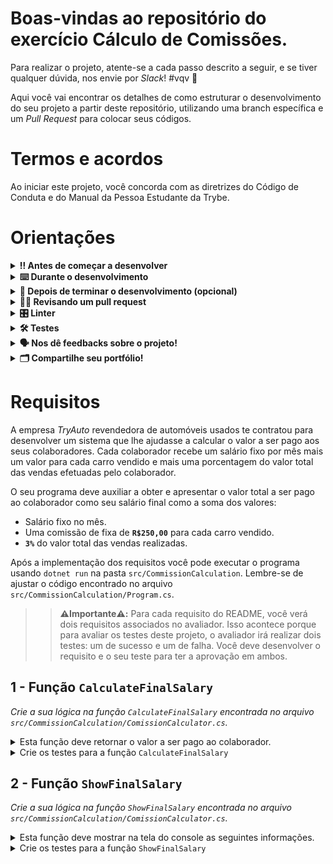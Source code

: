 # Boas-vindas ao repositório do exercício Cálculo de Comissões.

Para realizar o projeto, atente-se a cada passo descrito a seguir, e se tiver qualquer dúvida, nos envie por _Slack_! #vqv 🚀

Aqui você vai encontrar os detalhes de como estruturar o desenvolvimento do seu projeto a partir deste repositório, utilizando uma branch específica e um _Pull Request_ para colocar seus códigos.

# Termos e acordos

Ao iniciar este projeto, você concorda com as diretrizes do Código de Conduta e do Manual da Pessoa Estudante da Trybe.

# Orientações

<details>
  <summary><strong>‼️ Antes de começar a desenvolver</strong></summary><br />

  1. Clone o repositório

  - Use o comando: `git clone git@github.com:tryber/acc-csharp-0x-exercises-calculation-of-commission.git`.
  - Entre na pasta do repositório que você acabou de clonar:
    - `cd acc-csharp-0x-exercises-calculation-of-commission`

  2. Instale as dependências

  - `dotnet restore`.

  1. Crie uma branch a partir da branch `master`

  - Verifique que você está na branch `master`
    - Exemplo: `git branch`
  - Se não estiver, mude para a branch `master`
    - Exemplo: `git checkout master`
  - Agora crie uma branch à qual você vai submeter os `commits` do seu projeto
    - Você deve criar uma branch no seguinte formato: `nome-de-usuario-nome-do-projeto`
    - Exemplo: `git checkout -b joaozinho-acc-csharp-0x-exercises-calculation-of-commission`

  4. Adicione as mudanças ao _stage_ do Git e faça um `commit`

  - Verifique que as mudanças ainda não estão no _stage_
    - Exemplo: `git status` (deve aparecer listada a pasta _joaozinho_ em vermelho)
  - Adicione o novo arquivo ao _stage_ do Git
    - Exemplo:
      - `git add .` (adicionando todas as mudanças - _que estavam em vermelho_ - ao stage do Git)
      - `git status` (deve aparecer listado o arquivo _joaozinho/README.md_ em verde)
  - Faça o `commit` inicial
    - Exemplo:
      - `git commit -m 'iniciando o projeto x'` (fazendo o primeiro commit)
      - `git status` (deve aparecer uma mensagem tipo _nothing to commit_ )

  5. Adicione a sua branch com o novo `commit` ao repositório remoto

  - Usando o exemplo anterior: `git push -u origin joaozinho-acc-csharp-0x-exercises-calculation-of-commission`

  6. Crie um novo `Pull Request` _(PR)_

  - Vá até a página de _Pull Requests_ do [repositório no GitHub](https://github.com/tryber/acc-csharp-0x-exercises-calculation-of-commission/pulls)
  - Clique no botão verde _"New pull request"_
  - Clique na caixa de seleção _"Compare"_ e escolha a sua branch **com atenção**
  - Coloque um título para a sua _Pull Request_
    - Exemplo: _"Cria tela de busca"_
  - Clique no botão verde _"Create pull request"_
  - Adicione uma descrição para o _Pull Request_ e clique no botão verde _"Create pull request"_
  - **Não se preocupe em preencher mais nada por enquanto!**
  - Volte até a [página de _Pull Requests_ do repositório](https://github.com/tryber/sd-0x-project-talker-manager/pulls) e confira que o seu _Pull Request_ está criado

</details>

<details>
  <summary><strong>⌨️ Durante o desenvolvimento</strong></summary><br/>

  - Faça `commits` das alterações que você fizer no código regularmente

  - Lembre-se de sempre após um (ou alguns) `commits` atualizar o repositório remoto

  - Os comandos que você utilizará com mais frequência são:
    1. `git status` _(para verificar o que está em vermelho - fora do stage - e o que está em verde - no stage)_
    2. `git add` _(para adicionar arquivos ao stage do Git)_
    3. `git commit` _(para criar um commit com os arquivos que estão no stage do Git)_
    4. `git push -u origin nome-da-branch` _(para enviar o commit para o repositório remoto na primeira vez que fizer o `push` de uma nova branch)_
    5. `git push` _(para enviar o commit para o repositório remoto após o passo anterior)_

</details>

<details>
  <summary><strong>🤝 Depois de terminar o desenvolvimento (opcional)</strong></summary><br/>

  Para sinalizar que o seu projeto está pronto para o _"Code Review"_, faça o seguinte:

  - Vá até a página **DO SEU** _Pull Request_, adicione a label de _"code-review"_ e marque seus colegas:

    - No menu à direita, clique no _link_ **"Labels"** e escolha a _label_ **code-review**;

    - No menu à direita, clique no _link_ **"Assignees"** e escolha **o seu usuário**;

    - No menu à direita, clique no _link_ **"Reviewers"** e digite `students`, selecione o time `tryber/students-sd-0x`.

  Caso tenha alguma dúvida, [aqui tem um video explicativo](https://vimeo.com/362189205).

</details>

<details>
  <summary><strong>🕵🏿 Revisando um pull request</strong></summary><br />

  Use o conteúdo sobre [Code Review](https://course.betrybe.com/real-life-engineer/code-review/) para te ajudar a revisar os _Pull Requests_.

</details>

<details>
  <summary><strong>🎛 Linter</strong></summary><br />

  Usaremos o [NetAnalyzer](https://docs.microsoft.com/pt-br/dotnet/fundamentals/code-analysis/overview) para fazer a análise estática do seu código.

  Este projeto já vem com as dependências relacionadas ao _linter_ configuradas no arquivo `main.yml`.

  O analisador já é instalado pelo plugin da `Microsoft C#` no `VSCode`. Para isso, basta fazer o download do [plugin](https://marketplace.visualstudio.com/items?itemName=ms-dotnettools.csharp) e instalá-lo.
</details>

<details>
  <summary><strong>🛠 Testes</strong></summary><br />

  O .NET já possui sua própria plataforma de testes.

  Este projeto já vem configurado e com suas dependências

  ### Executando todos os testes

  Para executar os testes com o .NET execute o comando dentro do diretório do seu projeto `src/<project>` ou de seus testes `src/<project>.Test`!

  ```
  dotnet test
  ```

  ### Executando um teste específico

  Para executar um teste expecífico basta executar o comando `dotnet test --filter Name~TestMethod1`.

  :warning: **Importante:** o comando irá executar testes cujo nome contém `TestMethod1`.

  :warning: **O avaliador automático não necessariamente avalia seu projeto na ordem em que os requisitos aparecem no readme. Isso acontece para deixar o processo de avaliação mais rápido. Então, não se assuste se isso acontecer, ok?**

  ### Outras opções para testes
  - Algumas opções que podem lhe ajudar são:
    -  `-?|-h|--help`: exibem a descrição completa de como utilizar o comando.
    -  `-t|--list-tests`: lista todos os testes ao invés de executá-los.
    -  `-v|--verbosity <LEVEL>`: define o nível de detalhe na resposta dos testes.
      - `q | quiet`
      - `m | minimal`
      - `n | normal`
      - `d | detailed`
      - `diag | diagnostic`
      - Exemplo de uso:
         ```
           dotnet test -v diag
         ```
         ou
         ```
           dotnet test --verbosity=diagnostic
         ```
</details>

<details>
  <summary><strong>🗣 Nos dê feedbacks sobre o projeto!</strong></summary><br />

Ao finalizar e submeter o projeto, não se esqueça de avaliar sua experiência preenchendo o formulário.
**Leva menos de 3 minutos!**

[FORMULÁRIO DE AVALIAÇÃO DE PROJETO](https://be-trybe.typeform.com/to/PsefzL2e)

</details>

<details>
  <summary><strong>🗂 Compartilhe seu portfólio!</strong></summary><br />

  Você sabia que o LinkedIn é a principal rede social profissional e compartilhar o seu aprendizado lá é muito importante para quem deseja construir uma carreira de sucesso? Compartilhe esse projeto no seu LinkedIn, marque o perfil da Trybe (@trybe) e mostre para a sua rede toda a sua evolução.

</details>

# Requisitos
A empresa _TryAuto_ revendedora de automóveis usados te contratou para desenvolver um sistema que lhe ajudasse a calcular o valor a ser pago aos seus colaboradores. Cada colaborador recebe um salário fixo por mês mais um valor para cada carro vendido e mais uma porcentagem do valor total das vendas efetuadas pelo colaborador.

O seu programa deve auxiliar a obter e apresentar o valor total a ser pago ao colaborador como seu salário final como a soma dos valores:
  - Salário fixo no mês.
  - Uma comissão de fixa de **`R$250,00`** para cada carro vendido.
  - **`3%`** do valor total das vendas realizadas.

  Após a implementação dos requisitos você pode executar o programa usando `dotnet run` na pasta `src/CommissionCalculation`. Lembre-se de ajustar o código encontrado no arquivo `src/CommissionCalculation/Program.cs`.

 >> **⚠️Importante⚠️:** Para cada requisito do README, você verá dois requisitos associados no avaliador. Isso acontece porque para avaliar os testes deste projeto, o avaliador irá realizar dois testes: um de sucesso e um de falha. Você deve desenvolver o requisito e o seu teste para ter a aprovação em ambos.

## 1 - Função `CalculateFinalSalary`

  _Crie a sua lógica na função `CalculateFinalSalary` encontrada no arquivo `src/CommissionCalculation/ComissionCalculator.cs`._

<details>
  <summary> Esta função deve retornar o valor a ser pago ao colaborador.</summary><br />

A função recebe os seguintes parâmetros:
- VALOR DO SALÁRIO FIXO -> fixedSalary
- QUANTIDADE DE CARROS VENDIDOS -> amountCarsSold
- VALOR TOTAL DE VENDAS -> totalSalesValue

Esta função deve preencher o atributo `FinalSalary` com o resultado dos cálculos definidos nos requisitos.

</details>

<details>
  <summary>Crie os testes para a função <code>CalculateFinalSalary</code></summary><br />

Implemente seu teste no arquivo `src/CommissionCalculation.Test/CommissionCalculation.Test.cs` na função `TestCalculateFinalSalary`.

O teste deve ser capaz de identificar se a função `CalculateFinalSalary` armazena corretamente os valores de:
  1. `FixedSalary`
  2. `AmountCarsSold`
  3. `TotalSalesValue`
  4. `FinalSalary`
</details>

## 2 - Função `ShowFinalSalary`

_Crie a sua lógica na função `ShowFinalSalary` encontrada no arquivo `src/CommissionCalculation/ComissionCalculator.cs`._

<details>
  <summary> Esta função deve mostrar na tela do console as seguintes informações.</summary><br />
  Faça com que sua função imprime no console da seguinte forma:

```
O colaborador <NOME_DO_COLABORADOR> neste mês de <NOME_DO_MES> obteve o salário final de R$<VALOR_SALARIO_FINAL> referente à:
SALÁRIO FIXO: R$<VALOR_SALARIO_FIXO>
TOTAL DE CARROS VENDIDOS: <QUANTIDADE_DE_CARROS_VENDIDOS>
VALOR TOTAL DE VENDAS NO MÊS: R$<VALOR_TOTAL_DE_VENDAS>
COMISSÃO POR CARROS VENDIDOS: R$<COMISSAO_POR_CARROS_VENDIDOS>
COMISSÃO DE 3% DO TOTAL DE VENDAS: R$<COMISSAO_POR_TOTAL_DE_VENDAS>
```

Substitua os seguintes valores:
 1. <NOME_DO_COLABORADOR>
 2. <NOME_DO_MES>
 3. <VALOR_SALARIO_FINAL>
 4. <VALOR_SALARIO_FIXO>
 5. <QUANTIDADE_DE_CARROS_VENDIDOS>
 6. <VALOR_TOTAL_DE_VENDAS>
 7. <COMISSAO_POR_CARROS_VENDIDOS>
 8. <COMISSAO_POR_TOTAL_DE_VENDAS>

Dica: Para os valores de `ponto flutuante` utilize 2 casa decimais.
</details>

<details>
  <summary>Crie os testes para a função <code>ShowFinalSalary</code></summary><br />

Implemente seu teste no arquivo `src/CommissionCalculation.Test/CommissionCalculation.Test.cs` na função `TestShowFinalSalary`.

O teste deve ser capaz de identificar se a função `ShowFinalSalary` imprime corretamente os valores no _console_ conforme as instruções descritas anteriormente.
</details>
